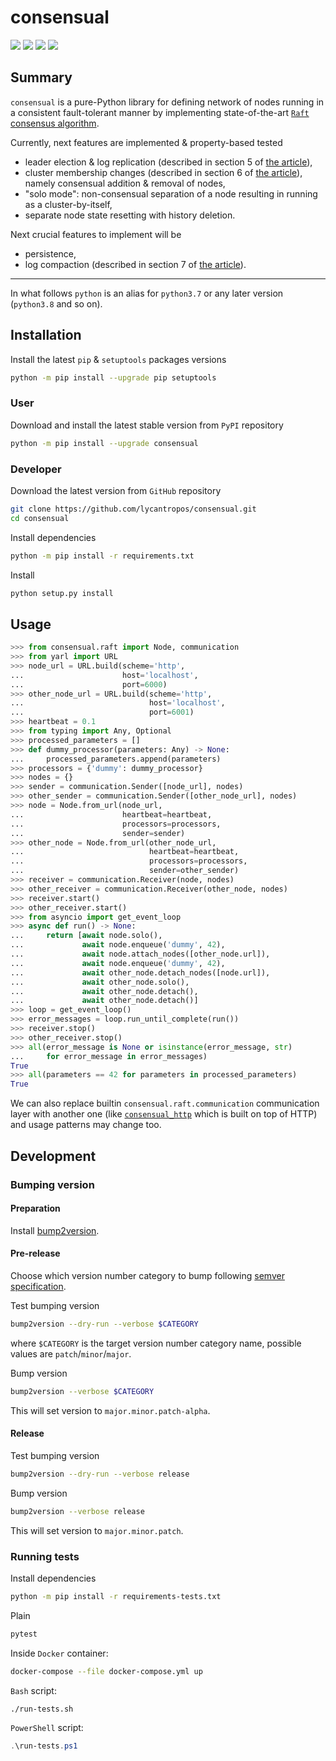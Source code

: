 consensual
==========

[![](https://dev.azure.com/lycantropos/consensual/_apis/build/status/lycantropos.consensual?branchName=master)](https://dev.azure.com/lycantropos/consensual/_build/latest?definitionId=40&branchName=master "Azure Pipelines")
[![](https://codecov.io/gh/lycantropos/consensual/branch/master/graph/badge.svg)](https://codecov.io/gh/lycantropos/consensual "Codecov")
[![](https://img.shields.io/github/license/lycantropos/consensual.svg)](https://github.com/lycantropos/consensual/blob/master/LICENSE "License")
[![](https://badge.fury.io/py/consensual.svg)](https://badge.fury.io/py/consensual "PyPI")

Summary
-------

`consensual` is a pure-Python library for defining network of nodes
running in a consistent fault-tolerant manner by implementing state-of-the-art
[`Raft` consensus algorithm](https://raft.github.io/).

Currently, next features are implemented & property-based tested
- leader election & log replication
  (described in section 5 of [the article](https://raft.github.io/raft.pdf)),
- cluster membership changes
  (described in section 6 of [the article](https://raft.github.io/raft.pdf)),
  namely consensual addition & removal of nodes,
- "solo mode": non-consensual separation of a node
  resulting in running as a cluster-by-itself,
- separate node state resetting with history deletion.

Next crucial features to implement will be
- persistence,
- log compaction
  (described in section 7 of [the article](https://raft.github.io/raft.pdf)).

---

In what follows `python` is an alias for `python3.7`
or any later version (`python3.8` and so on).

Installation
------------

Install the latest `pip` & `setuptools` packages versions
```bash
python -m pip install --upgrade pip setuptools
```

### User

Download and install the latest stable version from `PyPI` repository
```bash
python -m pip install --upgrade consensual
```

### Developer

Download the latest version from `GitHub` repository
```bash
git clone https://github.com/lycantropos/consensual.git
cd consensual
```

Install dependencies
```bash
python -m pip install -r requirements.txt
```

Install
```bash
python setup.py install
```

Usage
-----

```python
>>> from consensual.raft import Node, communication
>>> from yarl import URL
>>> node_url = URL.build(scheme='http',
...                      host='localhost',
...                      port=6000)
>>> other_node_url = URL.build(scheme='http',
...                            host='localhost',
...                            port=6001)
>>> heartbeat = 0.1
>>> from typing import Any, Optional
>>> processed_parameters = []
>>> def dummy_processor(parameters: Any) -> None:
...     processed_parameters.append(parameters)
>>> processors = {'dummy': dummy_processor}
>>> nodes = {}
>>> sender = communication.Sender([node_url], nodes)
>>> other_sender = communication.Sender([other_node_url], nodes)
>>> node = Node.from_url(node_url,
...                      heartbeat=heartbeat,
...                      processors=processors,
...                      sender=sender)
>>> other_node = Node.from_url(other_node_url,
...                            heartbeat=heartbeat,
...                            processors=processors,
...                            sender=other_sender)
>>> receiver = communication.Receiver(node, nodes)
>>> other_receiver = communication.Receiver(other_node, nodes)
>>> receiver.start()
>>> other_receiver.start()
>>> from asyncio import get_event_loop
>>> async def run() -> None:
...     return [await node.solo(),
...             await node.enqueue('dummy', 42),
...             await node.attach_nodes([other_node.url]),
...             await node.enqueue('dummy', 42),
...             await other_node.detach_nodes([node.url]),
...             await other_node.solo(),
...             await other_node.detach(),
...             await other_node.detach()]
>>> loop = get_event_loop()
>>> error_messages = loop.run_until_complete(run())
>>> receiver.stop()
>>> other_receiver.stop()
>>> all(error_message is None or isinstance(error_message, str)
...     for error_message in error_messages)
True
>>> all(parameters == 42 for parameters in processed_parameters)
True

```

We can also replace builtin `consensual.raft.communication` communication layer
with another one (like [`consensual_http`](https://pypi.org/project/consensual-http/)
which is built on top of HTTP) and usage patterns may change too.

Development
-----------

### Bumping version

#### Preparation

Install
[bump2version](https://github.com/c4urself/bump2version#installation).

#### Pre-release

Choose which version number category to bump following [semver
specification](http://semver.org/).

Test bumping version
```bash
bump2version --dry-run --verbose $CATEGORY
```

where `$CATEGORY` is the target version number category name, possible
values are `patch`/`minor`/`major`.

Bump version
```bash
bump2version --verbose $CATEGORY
```

This will set version to `major.minor.patch-alpha`. 

#### Release

Test bumping version
```bash
bump2version --dry-run --verbose release
```

Bump version
```bash
bump2version --verbose release
```

This will set version to `major.minor.patch`.

### Running tests

Install dependencies
```bash
python -m pip install -r requirements-tests.txt
```

Plain
```bash
pytest
```

Inside `Docker` container:
```bash
docker-compose --file docker-compose.yml up
```

`Bash` script:
```bash
./run-tests.sh
```

`PowerShell` script:
```powershell
.\run-tests.ps1
```
